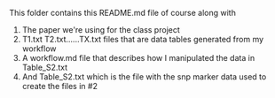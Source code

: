 This folder contains this README.md file of course along with
1. The paper we're using for the class project
2. T1.txt T2.txt......TX.txt files that are data tables generated from my workflow
3. A workflow.md file that describes how I manipulated the data in Table_S2.txt
4. And Table_S2.txt which is the file with the snp marker data used to create the files in #2